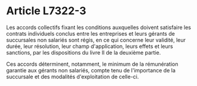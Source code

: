 # Article L7322-3

Les accords collectifs fixant les conditions auxquelles doivent satisfaire les contrats individuels conclus entre les entreprises et leurs gérants de succursales non salariés sont régis, en ce qui concerne leur validité, leur durée, leur résolution, leur champ d'application, leurs effets et leurs sanctions, par les dispositions du livre II de la deuxième partie.

Ces accords déterminent, notamment, le minimum de la rémunération garantie aux gérants non salariés, compte tenu de l'importance de la succursale et des modalités d'exploitation de celle-ci.